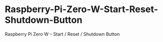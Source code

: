 # Raspberry-Pi-Zero-W-Start-Reset-Shutdown-Button
Raspberry Pi Zero W – Start / Reset / Shutdown Button
